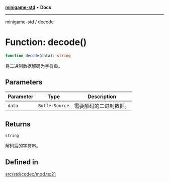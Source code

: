 [**minigame-std**](../README.md) • **Docs**

***

[minigame-std](../README.md) / decode

# Function: decode()

```ts
function decode(data): string
```

将二进制数据解码为字符串。

## Parameters

| Parameter | Type | Description |
| ------ | ------ | ------ |
| `data` | `BufferSource` | 需要解码的二进制数据。 |

## Returns

`string`

解码后的字符串。

## Defined in

[src/std/codec/mod.ts:21](https://github.com/JiangJie/minigame-std/blob/ffbed6cccc22260d9da27c221c59422568396e08/src/std/codec/mod.ts#L21)
